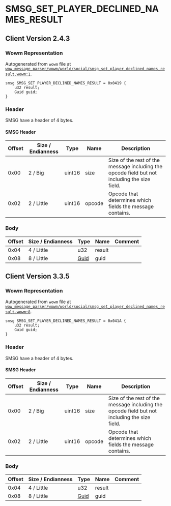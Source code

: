 # SMSG_SET_PLAYER_DECLINED_NAMES_RESULT

## Client Version 2.4.3

### Wowm Representation

Autogenerated from `wowm` file at [`wow_message_parser/wowm/world/social/smsg_set_player_declined_names_result.wowm:1`](https://github.com/gtker/wow_messages/tree/main/wow_message_parser/wowm/world/social/smsg_set_player_declined_names_result.wowm#L1).
```rust,ignore
smsg SMSG_SET_PLAYER_DECLINED_NAMES_RESULT = 0x0419 {
    u32 result;
    Guid guid;
}
```
### Header

SMSG have a header of 4 bytes.

#### SMSG Header

| Offset | Size / Endianness | Type   | Name   | Description |
| ------ | ----------------- | ------ | ------ | ----------- |
| 0x00   | 2 / Big           | uint16 | size   | Size of the rest of the message including the opcode field but not including the size field.|
| 0x02   | 2 / Little        | uint16 | opcode | Opcode that determines which fields the message contains.|

### Body

| Offset | Size / Endianness | Type | Name | Comment |
| ------ | ----------------- | ---- | ---- | ------- |
| 0x04 | 4 / Little | u32 | result |  |
| 0x08 | 8 / Little | [Guid](../types/packed-guid.md) | guid |  |

## Client Version 3.3.5

### Wowm Representation

Autogenerated from `wowm` file at [`wow_message_parser/wowm/world/social/smsg_set_player_declined_names_result.wowm:8`](https://github.com/gtker/wow_messages/tree/main/wow_message_parser/wowm/world/social/smsg_set_player_declined_names_result.wowm#L8).
```rust,ignore
smsg SMSG_SET_PLAYER_DECLINED_NAMES_RESULT = 0x041A {
    u32 result;
    Guid guid;
}
```
### Header

SMSG have a header of 4 bytes.

#### SMSG Header

| Offset | Size / Endianness | Type   | Name   | Description |
| ------ | ----------------- | ------ | ------ | ----------- |
| 0x00   | 2 / Big           | uint16 | size   | Size of the rest of the message including the opcode field but not including the size field.|
| 0x02   | 2 / Little        | uint16 | opcode | Opcode that determines which fields the message contains.|

### Body

| Offset | Size / Endianness | Type | Name | Comment |
| ------ | ----------------- | ---- | ---- | ------- |
| 0x04 | 4 / Little | u32 | result |  |
| 0x08 | 8 / Little | [Guid](../types/packed-guid.md) | guid |  |

